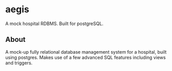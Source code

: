 # aegis

A mock hospital RDBMS. Built for postgreSQL.

## About

A mock-up fully relational database management system for a hospital, built using postgres.
Makes use of a few advanced SQL features including views and triggers.
